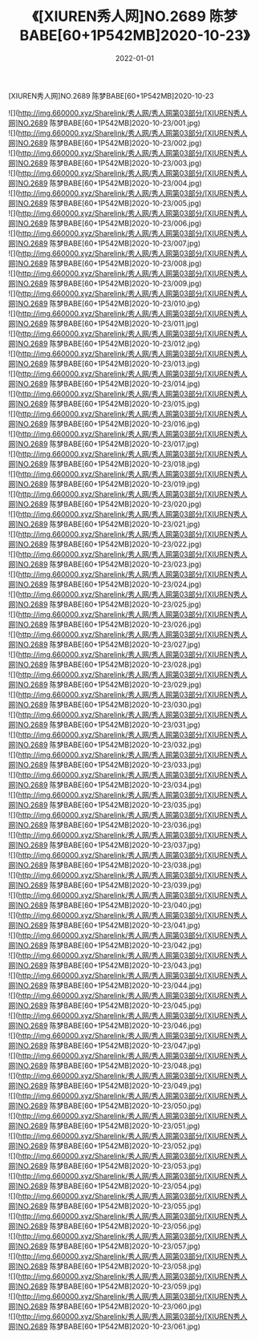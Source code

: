 ﻿---
layout: post
title:  《[XIUREN秀人网]NO.2689 陈梦BABE[60+1P542MB]2020-10-23》
date:   2022-01-01
img: http://img.660000.xyz/Sharelink/秀人网/秀人网第03部分/[XIUREN秀人网]NO.2689 陈梦BABE[60+1P542MB]2020-10-23/000.jpg
categories: [美女, 清纯, 唯美]
---

[XIUREN秀人网]NO.2689 陈梦BABE[60+1P542MB]2020-10-23

 ![](http://img.660000.xyz/Sharelink/秀人网/秀人网第03部分/[XIUREN秀人网]NO.2689 陈梦BABE[60+1P542MB]2020-10-23/001.jpg) <br>![](http://img.660000.xyz/Sharelink/秀人网/秀人网第03部分/[XIUREN秀人网]NO.2689 陈梦BABE[60+1P542MB]2020-10-23/002.jpg) <br>![](http://img.660000.xyz/Sharelink/秀人网/秀人网第03部分/[XIUREN秀人网]NO.2689 陈梦BABE[60+1P542MB]2020-10-23/003.jpg) <br>![](http://img.660000.xyz/Sharelink/秀人网/秀人网第03部分/[XIUREN秀人网]NO.2689 陈梦BABE[60+1P542MB]2020-10-23/004.jpg) <br>![](http://img.660000.xyz/Sharelink/秀人网/秀人网第03部分/[XIUREN秀人网]NO.2689 陈梦BABE[60+1P542MB]2020-10-23/005.jpg) <br>![](http://img.660000.xyz/Sharelink/秀人网/秀人网第03部分/[XIUREN秀人网]NO.2689 陈梦BABE[60+1P542MB]2020-10-23/006.jpg) <br>![](http://img.660000.xyz/Sharelink/秀人网/秀人网第03部分/[XIUREN秀人网]NO.2689 陈梦BABE[60+1P542MB]2020-10-23/007.jpg) <br>![](http://img.660000.xyz/Sharelink/秀人网/秀人网第03部分/[XIUREN秀人网]NO.2689 陈梦BABE[60+1P542MB]2020-10-23/008.jpg) <br>![](http://img.660000.xyz/Sharelink/秀人网/秀人网第03部分/[XIUREN秀人网]NO.2689 陈梦BABE[60+1P542MB]2020-10-23/009.jpg) <br>![](http://img.660000.xyz/Sharelink/秀人网/秀人网第03部分/[XIUREN秀人网]NO.2689 陈梦BABE[60+1P542MB]2020-10-23/010.jpg) <br>![](http://img.660000.xyz/Sharelink/秀人网/秀人网第03部分/[XIUREN秀人网]NO.2689 陈梦BABE[60+1P542MB]2020-10-23/011.jpg) <br>![](http://img.660000.xyz/Sharelink/秀人网/秀人网第03部分/[XIUREN秀人网]NO.2689 陈梦BABE[60+1P542MB]2020-10-23/012.jpg) <br>![](http://img.660000.xyz/Sharelink/秀人网/秀人网第03部分/[XIUREN秀人网]NO.2689 陈梦BABE[60+1P542MB]2020-10-23/013.jpg) <br>![](http://img.660000.xyz/Sharelink/秀人网/秀人网第03部分/[XIUREN秀人网]NO.2689 陈梦BABE[60+1P542MB]2020-10-23/014.jpg) <br>![](http://img.660000.xyz/Sharelink/秀人网/秀人网第03部分/[XIUREN秀人网]NO.2689 陈梦BABE[60+1P542MB]2020-10-23/015.jpg) <br>![](http://img.660000.xyz/Sharelink/秀人网/秀人网第03部分/[XIUREN秀人网]NO.2689 陈梦BABE[60+1P542MB]2020-10-23/016.jpg) <br>![](http://img.660000.xyz/Sharelink/秀人网/秀人网第03部分/[XIUREN秀人网]NO.2689 陈梦BABE[60+1P542MB]2020-10-23/017.jpg) <br>![](http://img.660000.xyz/Sharelink/秀人网/秀人网第03部分/[XIUREN秀人网]NO.2689 陈梦BABE[60+1P542MB]2020-10-23/018.jpg) <br>![](http://img.660000.xyz/Sharelink/秀人网/秀人网第03部分/[XIUREN秀人网]NO.2689 陈梦BABE[60+1P542MB]2020-10-23/019.jpg) <br>![](http://img.660000.xyz/Sharelink/秀人网/秀人网第03部分/[XIUREN秀人网]NO.2689 陈梦BABE[60+1P542MB]2020-10-23/020.jpg) <br>![](http://img.660000.xyz/Sharelink/秀人网/秀人网第03部分/[XIUREN秀人网]NO.2689 陈梦BABE[60+1P542MB]2020-10-23/021.jpg) <br>![](http://img.660000.xyz/Sharelink/秀人网/秀人网第03部分/[XIUREN秀人网]NO.2689 陈梦BABE[60+1P542MB]2020-10-23/022.jpg) <br>![](http://img.660000.xyz/Sharelink/秀人网/秀人网第03部分/[XIUREN秀人网]NO.2689 陈梦BABE[60+1P542MB]2020-10-23/023.jpg) <br>![](http://img.660000.xyz/Sharelink/秀人网/秀人网第03部分/[XIUREN秀人网]NO.2689 陈梦BABE[60+1P542MB]2020-10-23/024.jpg) <br>![](http://img.660000.xyz/Sharelink/秀人网/秀人网第03部分/[XIUREN秀人网]NO.2689 陈梦BABE[60+1P542MB]2020-10-23/025.jpg) <br>![](http://img.660000.xyz/Sharelink/秀人网/秀人网第03部分/[XIUREN秀人网]NO.2689 陈梦BABE[60+1P542MB]2020-10-23/026.jpg) <br>![](http://img.660000.xyz/Sharelink/秀人网/秀人网第03部分/[XIUREN秀人网]NO.2689 陈梦BABE[60+1P542MB]2020-10-23/027.jpg) <br>![](http://img.660000.xyz/Sharelink/秀人网/秀人网第03部分/[XIUREN秀人网]NO.2689 陈梦BABE[60+1P542MB]2020-10-23/028.jpg) <br>![](http://img.660000.xyz/Sharelink/秀人网/秀人网第03部分/[XIUREN秀人网]NO.2689 陈梦BABE[60+1P542MB]2020-10-23/029.jpg) <br>![](http://img.660000.xyz/Sharelink/秀人网/秀人网第03部分/[XIUREN秀人网]NO.2689 陈梦BABE[60+1P542MB]2020-10-23/030.jpg) <br>![](http://img.660000.xyz/Sharelink/秀人网/秀人网第03部分/[XIUREN秀人网]NO.2689 陈梦BABE[60+1P542MB]2020-10-23/031.jpg) <br>![](http://img.660000.xyz/Sharelink/秀人网/秀人网第03部分/[XIUREN秀人网]NO.2689 陈梦BABE[60+1P542MB]2020-10-23/032.jpg) <br>![](http://img.660000.xyz/Sharelink/秀人网/秀人网第03部分/[XIUREN秀人网]NO.2689 陈梦BABE[60+1P542MB]2020-10-23/033.jpg) <br>![](http://img.660000.xyz/Sharelink/秀人网/秀人网第03部分/[XIUREN秀人网]NO.2689 陈梦BABE[60+1P542MB]2020-10-23/034.jpg) <br>![](http://img.660000.xyz/Sharelink/秀人网/秀人网第03部分/[XIUREN秀人网]NO.2689 陈梦BABE[60+1P542MB]2020-10-23/035.jpg) <br>![](http://img.660000.xyz/Sharelink/秀人网/秀人网第03部分/[XIUREN秀人网]NO.2689 陈梦BABE[60+1P542MB]2020-10-23/036.jpg) <br>![](http://img.660000.xyz/Sharelink/秀人网/秀人网第03部分/[XIUREN秀人网]NO.2689 陈梦BABE[60+1P542MB]2020-10-23/037.jpg) <br>![](http://img.660000.xyz/Sharelink/秀人网/秀人网第03部分/[XIUREN秀人网]NO.2689 陈梦BABE[60+1P542MB]2020-10-23/038.jpg) <br>![](http://img.660000.xyz/Sharelink/秀人网/秀人网第03部分/[XIUREN秀人网]NO.2689 陈梦BABE[60+1P542MB]2020-10-23/039.jpg) <br>![](http://img.660000.xyz/Sharelink/秀人网/秀人网第03部分/[XIUREN秀人网]NO.2689 陈梦BABE[60+1P542MB]2020-10-23/040.jpg) <br>![](http://img.660000.xyz/Sharelink/秀人网/秀人网第03部分/[XIUREN秀人网]NO.2689 陈梦BABE[60+1P542MB]2020-10-23/041.jpg) <br>![](http://img.660000.xyz/Sharelink/秀人网/秀人网第03部分/[XIUREN秀人网]NO.2689 陈梦BABE[60+1P542MB]2020-10-23/042.jpg) <br>![](http://img.660000.xyz/Sharelink/秀人网/秀人网第03部分/[XIUREN秀人网]NO.2689 陈梦BABE[60+1P542MB]2020-10-23/043.jpg) <br>![](http://img.660000.xyz/Sharelink/秀人网/秀人网第03部分/[XIUREN秀人网]NO.2689 陈梦BABE[60+1P542MB]2020-10-23/044.jpg) <br>![](http://img.660000.xyz/Sharelink/秀人网/秀人网第03部分/[XIUREN秀人网]NO.2689 陈梦BABE[60+1P542MB]2020-10-23/045.jpg) <br>![](http://img.660000.xyz/Sharelink/秀人网/秀人网第03部分/[XIUREN秀人网]NO.2689 陈梦BABE[60+1P542MB]2020-10-23/046.jpg) <br>![](http://img.660000.xyz/Sharelink/秀人网/秀人网第03部分/[XIUREN秀人网]NO.2689 陈梦BABE[60+1P542MB]2020-10-23/047.jpg) <br>![](http://img.660000.xyz/Sharelink/秀人网/秀人网第03部分/[XIUREN秀人网]NO.2689 陈梦BABE[60+1P542MB]2020-10-23/048.jpg) <br>![](http://img.660000.xyz/Sharelink/秀人网/秀人网第03部分/[XIUREN秀人网]NO.2689 陈梦BABE[60+1P542MB]2020-10-23/049.jpg) <br>![](http://img.660000.xyz/Sharelink/秀人网/秀人网第03部分/[XIUREN秀人网]NO.2689 陈梦BABE[60+1P542MB]2020-10-23/050.jpg) <br>![](http://img.660000.xyz/Sharelink/秀人网/秀人网第03部分/[XIUREN秀人网]NO.2689 陈梦BABE[60+1P542MB]2020-10-23/051.jpg) <br>![](http://img.660000.xyz/Sharelink/秀人网/秀人网第03部分/[XIUREN秀人网]NO.2689 陈梦BABE[60+1P542MB]2020-10-23/052.jpg) <br>![](http://img.660000.xyz/Sharelink/秀人网/秀人网第03部分/[XIUREN秀人网]NO.2689 陈梦BABE[60+1P542MB]2020-10-23/053.jpg) <br>![](http://img.660000.xyz/Sharelink/秀人网/秀人网第03部分/[XIUREN秀人网]NO.2689 陈梦BABE[60+1P542MB]2020-10-23/054.jpg) <br>![](http://img.660000.xyz/Sharelink/秀人网/秀人网第03部分/[XIUREN秀人网]NO.2689 陈梦BABE[60+1P542MB]2020-10-23/055.jpg) <br>![](http://img.660000.xyz/Sharelink/秀人网/秀人网第03部分/[XIUREN秀人网]NO.2689 陈梦BABE[60+1P542MB]2020-10-23/056.jpg) <br>![](http://img.660000.xyz/Sharelink/秀人网/秀人网第03部分/[XIUREN秀人网]NO.2689 陈梦BABE[60+1P542MB]2020-10-23/057.jpg) <br>![](http://img.660000.xyz/Sharelink/秀人网/秀人网第03部分/[XIUREN秀人网]NO.2689 陈梦BABE[60+1P542MB]2020-10-23/058.jpg) <br>![](http://img.660000.xyz/Sharelink/秀人网/秀人网第03部分/[XIUREN秀人网]NO.2689 陈梦BABE[60+1P542MB]2020-10-23/059.jpg) <br>![](http://img.660000.xyz/Sharelink/秀人网/秀人网第03部分/[XIUREN秀人网]NO.2689 陈梦BABE[60+1P542MB]2020-10-23/060.jpg) <br>![](http://img.660000.xyz/Sharelink/秀人网/秀人网第03部分/[XIUREN秀人网]NO.2689 陈梦BABE[60+1P542MB]2020-10-23/061.jpg) <br>